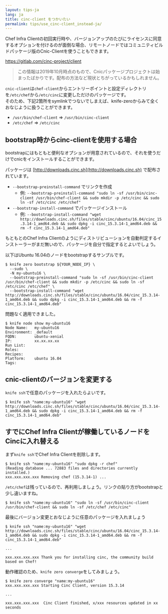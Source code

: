 ```yaml
---
layout: tips-ja
lang: ja
title: cinc-client をつかいたい
permalink: tips/use_cinc-client_instead-ja/
---
```


Chef Infra Clientの初回実行時や、バージョンアップのたびにライセンスに同意するオプションを付けるのが面倒な場合、リモートノードではコミュニティビルドパッケージ版のCnic-Clientを使うこともできます。

https://gitlab.com/cinc-project/client

> この情報は2019年10月時点のもので、Cnicパッケージプロジェクトは始まったばかりです。配布の方法など現状とちがっているかもしれません。

`cnic-client`は`chef-client`からエントリーポイントと設定ディレクトリを`/etc/chef`から`/etc/cinc`に変更しただけのパッケージです。  
そのため、下記2箇所をsymlinkでつないでしまえば、knife-zeroからみて全くおなじように扱うことができます。

- `/usr/bin/chef-client` => `/usr/bin/cinc-client`
- `/etc/chef` => `/etc/cinc`


## bootstrap時からcinc-clientを使用する場合

bootstrapにはもともと便利なオプションが用意されているので、それを使うだけでcnicをインストールすることができます。

パッケージは [http://downloads.cinc.sh](http://downloads.cinc.sh) で配布されています。

- `--bootstrap-preinstall-command` でリンクを作成
  - 例: `--bootstrap-preinstall-command "sudo ln -sf /usr/bin/cinc-client /usr/bin/chef-client && sudo mkdir -p /etc/cinc && sudo ln -sf /etc/cinc /etc/chef"`
- `--bootstrap-install-command` でパッケージインストール
  - 例: `--bootstrap-install-command "wget http://downloads.cinc.sh/files/stable/cinc/ubuntu/16.04/cinc_15.3.14-1_amd64.deb && sudo dpkg -i cinc_15.3.14-1_amd64.deb && rm -f cinc_15.3.14-1_amd64.deb"`


もともとのChef Infra Clientのようにディストリビューションを自動判定するインストーラーがまだ無いので、パッケージを自分で指定するとよいでしょう。

以下はUbuntu 16.04のノードをbootstrapするサンプルです。

```shell
$ knife zero bootstrap ${YOUR_NODE_IP} \
  --sudo \
  -N my-ubuntu16 \
  --bootstrap-preinstall-command "sudo ln -sf /usr/bin/cinc-client /usr/bin/chef-client && sudo mkdir -p /etc/cinc && sudo ln -sf /etc/cinc /etc/chef" \
  --bootstrap-install-command "wget http://downloads.cinc.sh/files/stable/cinc/ubuntu/16.04/cinc_15.3.14-1_amd64.deb && sudo dpkg -i cinc_15.3.14-1_amd64.deb && rm -f cinc_15.3.14-1_amd64.deb"
```

問題なく適用できました。

```shell
$ knife node show my-ubuntu16
Node Name:   my-ubuntu16
Environment: _default
FQDN:        ubuntu-xenial
IP:          xx.xx.xx.xx
Run List:    
Roles:       
Recipes:     
Platform:    ubuntu 16.04
Tags:        
```

## cnic-clientのバージョンを変更する

`knife ssh`で任意のパッケージを入れたらよいです。

```shell
$ knife ssh "name:my-ubuntu16" "wget http://downloads.cinc.sh/files/stable/cinc/ubuntu/16.04/cinc_15.3.14-1_amd64.deb && sudo dpkg -i cinc_15.3.14-1_amd64.deb && rm -f cinc_15.3.14-1_amd64.deb"
```

## すでにChef Infra Clientが稼働しているノードをCincに入れ替える

まず`knife ssh`でChef Infra Clientを削除します。

```shell
$ knife ssh "name:my-ubuntu16" "sudo dpkg -r chef"
(Reading database ... 72883 files and directories currently installed.)
xxx.xxx.xxx.xxx Removing chef (15.3.14-1) ...
```

`/etc/chef`は残っているので、再利用しましょう。リンクの貼り方がbootstrapと少し違いますね。

```
$ knife ssh "name:my-ubuntu16" "sudo ln -sf /usr/bin/cinc-client /usr/bin/chef-client && sudo ln -sf /etc/chef /etc/cinc"
```

最後にバージョン変更とおなじように任意のパッケージを入れましょう

```shell
$ knife ssh "name:my-ubuntu16" "wget http://downloads.cinc.sh/files/stable/cinc/ubuntu/16.04/cinc_15.3.14-1_amd64.deb && sudo dpkg -i cinc_15.3.14-1_amd64.deb && rm -f cinc_15.3.14-1_amd64.deb"

...

xxx.xxx.xxx.xxx Thank you for installing cinc, the community build based on Chef!
```

動作確認のため、`knife zero converge`をしてみましょう。


```shell
$ knife zero converge "name:my-ubuntu16"
xxx.xxx.xxx.xxx Starting Cinc Client, version 15.3.14

...

xxx.xxx.xxx.xxx  Cinc Client finished, x/xxx resources updated in xx seconds
```
